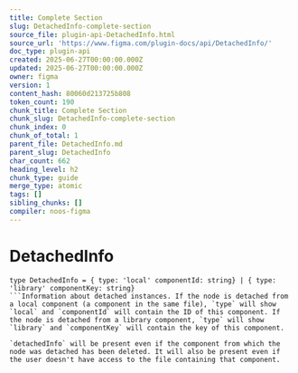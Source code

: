 ```yaml
---
title: Complete Section
slug: DetachedInfo-complete-section
source_file: plugin-api-DetachedInfo.html
source_url: 'https://www.figma.com/plugin-docs/api/DetachedInfo/'
doc_type: plugin-api
created: 2025-06-27T00:00:00.000Z
updated: 2025-06-27T00:00:00.000Z
owner: figma
version: 1
content_hash: 80060d213725b808
token_count: 190
chunk_title: Complete Section
chunk_slug: DetachedInfo-complete-section
chunk_index: 0
chunk_of_total: 1
parent_file: DetachedInfo.md
parent_slug: DetachedInfo
char_count: 662
heading_level: h2
chunk_type: guide
merge_type: atomic
tags: []
sibling_chunks: []
compiler: noos-figma
---
```


# DetachedInfo

```
type DetachedInfo = { type: 'local' componentId: string} | { type: 'library' componentKey: string}
```Information about detached instances. If the node is detached from a local component (a component in the same file), `type` will show `local` and `componentId` will contain the ID of this component. If the node is detached from a library component, `type` will show `library` and `componentKey` will contain the key of this component. 

`detachedInfo` will be present even if the component from which the node was detached has been deleted. It will also be present even if the user doesn't have access to the file containing that component.
